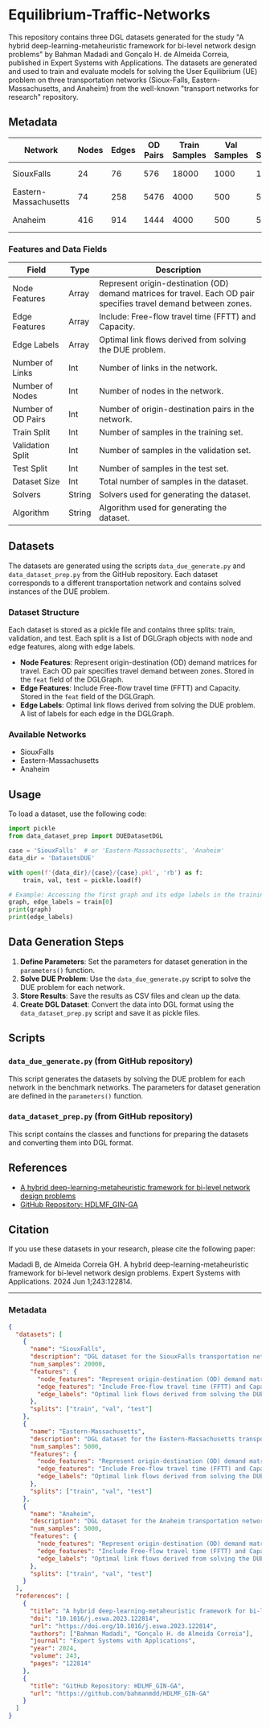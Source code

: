 
# Equilibrium-Traffic-Networks

This repository contains three DGL datasets generated for the study "A hybrid deep-learning-metaheuristic framework for bi-level network design problems" by Bahman Madadi and Gonçalo H. de Almeida Correia, published in Expert Systems with Applications. The datasets are generated and used to train and evaluate models for solving the User Equilibrium (UE) problem on three transportation networks (Sioux-Falls, Eastern-Massachusetts, and Anaheim) from the well-known "transport networks for research" repository.

## Metadata

| Network               | Nodes | Edges | OD Pairs | Train Samples | Val Samples | Test Samples | Dataset Size | Solvers | Algorithm |
|-----------------------|-------|-------|----------|---------------|-------------|--------------|--------------|---------|-----------|
| SiouxFalls            | 24    | 76    | 576      | 18000         | 1000        | 1000         | 20,000       | Aeq, Ipp| BFW       |
| Eastern-Massachusetts | 74    | 258   | 5476     | 4000          | 500         | 500          | 5,000        | Aeq, Ipp| BFW       |
| Anaheim               | 416   | 914   | 1444     | 4000          | 500         | 500          | 5,000        | Aeq, Ipp| BFW       |

### Features and Data Fields

| Field                | Type   | Description                                      |
|----------------------|--------|--------------------------------------------------|
| Node Features        | Array  | Represent origin-destination (OD) demand matrices for travel. Each OD pair specifies travel demand between zones. |
| Edge Features        | Array  | Include: Free-flow travel time (FFTT) and Capacity. |
| Edge Labels          | Array  | Optimal link flows derived from solving the DUE problem. |
| Number of Links      | Int    | Number of links in the network.                  |
| Number of Nodes      | Int    | Number of nodes in the network.                  |
| Number of OD Pairs   | Int    | Number of origin-destination pairs in the network. |
| Train Split          | Int    | Number of samples in the training set.           |
| Validation Split     | Int    | Number of samples in the validation set.         |
| Test Split           | Int    | Number of samples in the test set.               |
| Dataset Size         | Int    | Total number of samples in the dataset.          |
| Solvers              | String | Solvers used for generating the dataset.         |
| Algorithm            | String | Algorithm used for generating the dataset.       |

## Datasets

The datasets are generated using the scripts `data_due_generate.py` and `data_dataset_prep.py` from the GitHub repository. Each dataset corresponds to a different transportation network and contains solved instances of the DUE problem.

### Dataset Structure

Each dataset is stored as a pickle file and contains three splits: train, validation, and test. Each split is a list of DGLGraph objects with node and edge features, along with edge labels.

- **Node Features**: Represent origin-destination (OD) demand matrices for travel. Each OD pair specifies travel demand between zones. Stored in the `feat` field of the DGLGraph.
- **Edge Features**: Include Free-flow travel time (FFTT) and Capacity. Stored in the `feat` field of the DGLGraph.
- **Edge Labels**: Optimal link flows derived from solving the DUE problem. A list of labels for each edge in the DGLGraph.

### Available Networks

- SiouxFalls
- Eastern-Massachusetts
- Anaheim

## Usage

To load a dataset, use the following code:

```python
import pickle
from data_dataset_prep import DUEDatasetDGL

case = 'SiouxFalls'  # or 'Eastern-Massachusetts', 'Anaheim'
data_dir = 'DatasetsDUE'

with open(f'{data_dir}/{case}/{case}.pkl', 'rb') as f:
    train, val, test = pickle.load(f)

# Example: Accessing the first graph and its edge labels in the training set
graph, edge_labels = train[0]
print(graph)
print(edge_labels)
```

## Data Generation Steps

1. **Define Parameters**: Set the parameters for dataset generation in the `parameters()` function.
2. **Solve DUE Problem**: Use the `data_due_generate.py` script to solve the DUE problem for each network.
3. **Store Results**: Save the results as CSV files and clean up the data.
4. **Create DGL Dataset**: Convert the data into DGL format using the `data_dataset_prep.py` script and save it as pickle files.

## Scripts

### `data_due_generate.py` (from GitHub repository)

This script generates the datasets by solving the DUE problem for each network in the benchmark networks. The parameters for dataset generation are defined in the `parameters()` function.

### `data_dataset_prep.py` (from GitHub repository)

This script contains the classes and functions for preparing the datasets and converting them into DGL format.

## References

- [A hybrid deep-learning-metaheuristic framework for bi-level network design problems](https://doi.org/10.1016/j.eswa.2023.122814)
- [GitHub Repository: HDLMF_GIN-GA](https://github.com/bahmanmdd/HDLMF_GIN-GA)

## Citation

If you use these datasets in your research, please cite the following paper:

Madadi B, de Almeida Correia GH. A hybrid deep-learning-metaheuristic framework for bi-level network design problems. Expert Systems with Applications. 2024 Jun 1;243:122814.

---

### Metadata

```json
{
  "datasets": [
    {
      "name": "SiouxFalls",
      "description": "DGL dataset for the SiouxFalls transportation network with solved instances of the DUE problem.",
      "num_samples": 20000,
      "features": {
        "node_features": "Represent origin-destination (OD) demand matrices for travel. Each OD pair specifies travel demand between zones.",
        "edge_features": "Include Free-flow travel time (FFTT) and Capacity.",
        "edge_labels": "Optimal link flows derived from solving the DUE problem."
      },
      "splits": ["train", "val", "test"]
    },
    {
      "name": "Eastern-Massachusetts",
      "description": "DGL dataset for the Eastern-Massachusetts transportation network with solved instances of the DUE problem.",
      "num_samples": 5000,
      "features": {
        "node_features": "Represent origin-destination (OD) demand matrices for travel. Each OD pair specifies travel demand between zones.",
        "edge_features": "Include Free-flow travel time (FFTT) and Capacity.",
        "edge_labels": "Optimal link flows derived from solving the DUE problem."
      },
      "splits": ["train", "val", "test"]
    },
    {
      "name": "Anaheim",
      "description": "DGL dataset for the Anaheim transportation network with solved instances of the DUE problem.",
      "num_samples": 5000,
      "features": {
        "node_features": "Represent origin-destination (OD) demand matrices for travel. Each OD pair specifies travel demand between zones.",
        "edge_features": "Include Free-flow travel time (FFTT) and Capacity.",
        "edge_labels": "Optimal link flows derived from solving the DUE problem."
      },
      "splits": ["train", "val", "test"]
    }
  ],
  "references": [
    {
      "title": "A hybrid deep-learning-metaheuristic framework for bi-level network design problems",
      "doi": "10.1016/j.eswa.2023.122814",
      "url": "https://doi.org/10.1016/j.eswa.2023.122814",
      "authors": ["Bahman Madadi", "Gonçalo H. de Almeida Correia"],
      "journal": "Expert Systems with Applications",
      "year": 2024,
      "volume": 243,
      "pages": "122814"
    },
    {
      "title": "GitHub Repository: HDLMF_GIN-GA",
      "url": "https://github.com/bahmanmdd/HDLMF_GIN-GA"
    }
  ]
}
```